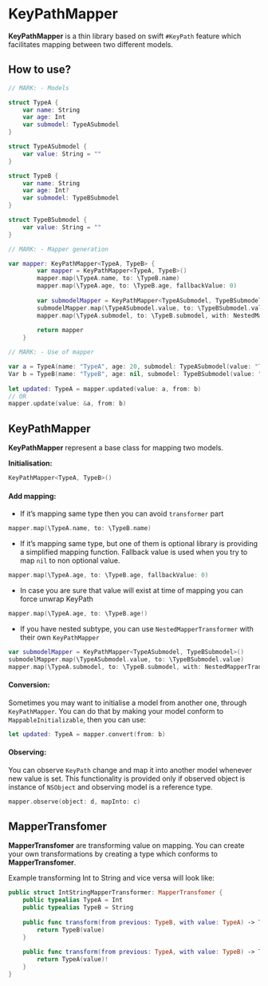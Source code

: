 # KeyPathMapper

**KeyPathMapper** is a thin library based on swift `#KeyPath` feature which facilitates mapping between two different models.


## How to use?

```swift
// MARK: - Models

struct TypeA {
    var name: String
    var age: Int
    var submodel: TypeASubmodel
}

struct TypeASubmodel {
    var value: String = ""
}

struct TypeB {
    var name: String
    var age: Int?
    var submodel: TypeBSubmodel
}

struct TypeBSubmodel {
    var value: String = ""
}

// MARK: - Mapper generation

var mapper: KeyPathMapper<TypeA, TypeB> {
        var mapper = KeyPathMapper<TypeA, TypeB>()
        mapper.map(\TypeA.name, to: \TypeB.name)
        mapper.map(\TypeA.age, to: \TypeB.age, fallbackValue: 0)
        
        var submodelMapper = KeyPathMapper<TypeASubmodel, TypeBSubmodel>()
        submodelMapper.map(\TypeASubmodel.value, to: \TypeBSubmodel.value)
        mapper.map(\TypeA.submodel, to: \TypeB.submodel, with: NestedMapperTransformer(keyPathMapper: submodelMapper))
        
        return mapper
    }

// MARK: - Use of mapper

var a = TypeA(name: "TypeA", age: 20, submodel: TypeASubmodel(value: "TypeASubmodel"))
Var b = TypeB(name: "TypeB", age: nil, submodel: TypeBSubmodel(value: "TypeBSubmodel"))
        
let updated: TypeA = mapper.updated(value: a, from: b)
// OR
mapper.update(value: &a, from: b)

```


## KeyPathMapper
**KeyPathMapper** represent a base class for mapping two models.

**Initialisation:**
```swift 
KeyPathMapper<TypeA, TypeB>()
```

#### Add mapping:

- If it’s mapping same type then you can avoid `transformer` part

```swift 
mapper.map(\TypeA.name, to: \TypeB.name)
```

- If it’s mapping same type, but one of them is optional library is providing a simplified mapping function. Fallback value is used when you try to map `nil` to non optional value.
```swift
mapper.map(\TypeA.age, to: \TypeB.age, fallbackValue: 0)
```

- In case you are sure that value will exist at time of mapping you can force unwrap KeyPath
```swift
mapper.map(\TypeA.age, to: \TypeB.age!)
```

- If you have nested subtype, you can use `NestedMapperTransformer` with their own `KeyPathMapper`
```swift
var submodelMapper = KeyPathMapper<TypeASubmodel, TypeBSubmodel>()
submodelMapper.map(\TypeASubmodel.value, to: \TypeBSubmodel.value)
mapper.map(\TypeA.submodel, to: \TypeB.submodel, with: NestedMapperTransformer(keyPathMapper: submodelMapper))
```

#### Conversion:

Sometimes you may want to initialise a model from another one, through `KeyPathMapper`. You can do that by making your model conform to `MappableInitializable`, then you can use:
```swift
let updated: TypeA = mapper.convert(from: b)
```

#### Observing:

You can observe `KeyPath` change and map it into another model whenever new value is set. This functionality is provided only if observed object is instance of `NSObject` and observing model is a reference type.
```swift
mapper.observe(object: d, mapInto: c)
```

## MapperTransfomer

**MapperTransfomer** are transforming value on mapping. You can create your own transformations by creating a type which conforms to  **MapperTransfomer**.

Example transforming Int to String and vice versa will look like:

```swift
public struct IntStringMapperTransformer: MapperTransfomer {
    public typealias TypeA = Int
    public typealias TypeB = String
    
    public func transform(from previous: TypeB, with value: TypeA) -> TypeB {
        return TypeB(value)
    }
    
    public func transform(from previous: TypeA, with value: TypeB) -> TypeA {
        return TypeA(value)!
    }
}
```

